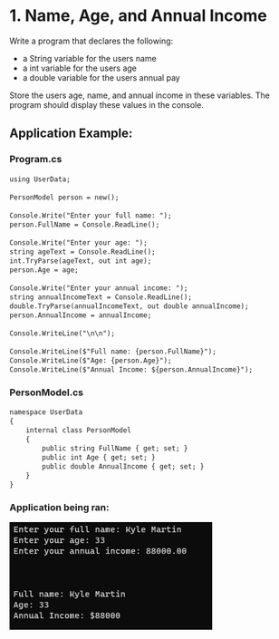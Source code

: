 # 1. Name, Age, and Annual Income

Write a program that declares the following:
- a String variable for the users name
- a int variable for the users age
- a double variable for the users annual pay

Store the users age, name, and annual income in these variables. The program should display these values in the console.

## Application Example:

### Program.cs
```
using UserData;

PersonModel person = new();

Console.Write("Enter your full name: ");
person.FullName = Console.ReadLine();

Console.Write("Enter your age: ");
string ageText = Console.ReadLine();
int.TryParse(ageText, out int age);
person.Age = age;

Console.Write("Enter your annual income: ");
string annualIncomeText = Console.ReadLine();
double.TryParse(annualIncomeText, out double annualIncome);
person.AnnualIncome = annualIncome;

Console.WriteLine("\n\n");

Console.WriteLine($"Full name: {person.FullName}");
Console.WriteLine($"Age: {person.Age}");
Console.WriteLine($"Annual Income: ${person.AnnualIncome}");
```

### PersonModel.cs
```
namespace UserData
{
    internal class PersonModel
    {
        public string FullName { get; set; }
        public int Age { get; set; }
        public double AnnualIncome { get; set; }
    }
}
```

### Application being ran:
![example](https://github.com/Thesnowmanndev/CSharp-Education/blob/main/Programming-Challenges/Console/App%2001%20-%20User%20Data/example.png?raw=true)